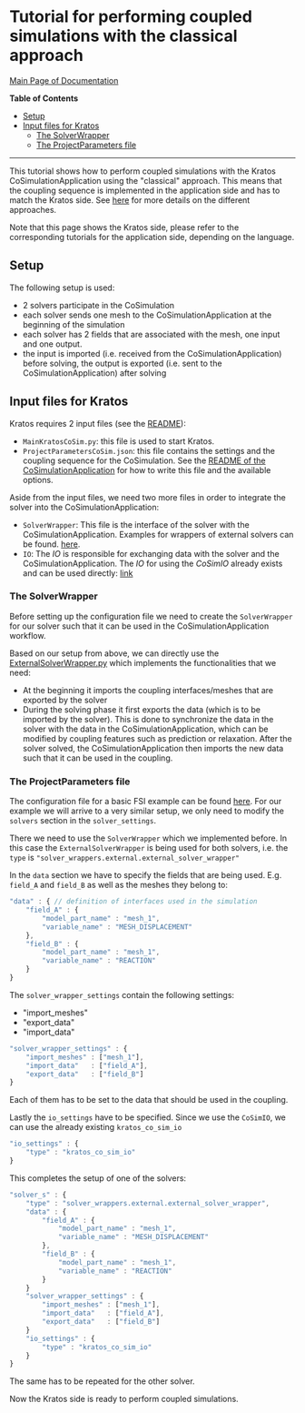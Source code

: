 # Tutorial for performing coupled simulations with the classical approach

[Main Page of Documentation](https://kratosmultiphysics.github.io/CoSimIO/)

**Table of Contents**
<!-- @import "[TOC]" {cmd="toc" depthFrom=2 depthTo=6 orderedList=false} -->

<!-- code_chunk_output -->

- [Setup](#setup)
- [Input files for Kratos](#input-files-for-kratos)
  - [The SolverWrapper](#the-solverwrapper)
  - [The ProjectParameters file](#the-projectparameters-file)

<!-- /code_chunk_output -->
---

This tutorial shows how to perform coupled simulations with the Kratos CoSimulationApplication using the "classical" approach. This means that the coupling sequence is implemented in the application side and has to match the Kratos side. See [here](kratos_co_simulation.md) for more details on the different approaches.

Note that this page shows the Kratos side, please refer to the corresponding tutorials for the application side, depending on the language.

## Setup

The following setup is used:

- 2 solvers participate in the CoSimulation
- each solver sends one mesh to the CoSimulationApplication at the beginning of the simulation
- each solver has 2 fields that are associated with the mesh, one input and one output.
- the input is imported (i.e. received from the CoSimulationApplication) before solving, the output is exported (i.e. sent to the CoSimulationApplication) after solving

## Input files for Kratos

Kratos requires 2 input files (see the [README](https://github.com/KratosMultiphysics/Kratos/blob/master/applications/CoSimulationApplication/README.md#user-guide)):
- `MainKratosCoSim.py`: this file is used to start Kratos.
- `ProjectParametersCoSim.json`: this file contains the settings and the coupling sequence for the CoSimulation. See the [README of the CoSimulationApplication](https://github.com/KratosMultiphysics/Kratos/blob/master/applications/CoSimulationApplication/README.md#the-json-configuration-file) for how to write this file and the available options.

Aside from the input files, we need two more files in order to integrate the solver into the CoSimulationApplication:
- `SolverWrapper`: This file is the interface of the solver with the CoSimulationApplication. Examples for wrappers of external solvers can be found. [here](https://github.com/KratosMultiphysics/Kratos/tree/master/applications/CoSimulationApplication/python_scripts/solver_wrappers/external).
- `IO`: The _IO_ is responsible for exchanging data with the solver and the CoSimulationApplication. The _IO_ for using the _CoSimIO_ already exists and can be used directly: [link](https://github.com/KratosMultiphysics/Kratos/blob/master/applications/CoSimulationApplication/python_scripts/solver_wrappers/kratos_co_sim_io.py)

### The SolverWrapper

Before setting up the configuration file we need to create the `SolverWrapper` for our solver such that it can be used in the CoSimulationApplication workflow.

Based on our setup from above, we can directly use the [ExternalSolverWrapper.py](https://github.com/KratosMultiphysics/Kratos/blob/master/applications/CoSimulationApplication/python_scripts/solver_wrappers/external/external_solver_wrapper.py) which implements the functionalities that we need:
- At the beginning it imports the coupling interfaces/meshes that are exported by the solver
- During the solving phase it first exports the data (which is to be imported by the solver). This is done to synchronize the data in the solver with the data in the CoSimulationApplication, which can be modified by coupling features such as prediction or relaxation. After the solver solved, the CoSimulationApplication then imports the new data such that it can be used in the coupling.

### The ProjectParameters file

The configuration file for a basic FSI example can be found [here](https://github.com/KratosMultiphysics/Kratos/blob/master/applications/CoSimulationApplication/README.md#basic-fsi-example). For our example we will arrive to a very similar setup, we only need to modify the `solvers` section in the `solver_settings`.

There we need to use the `SolverWrapper` which we implemented before. In this case the `ExternalSolverWrapper` is being used for both solvers, i.e. the `type` is `"solver_wrappers.external.external_solver_wrapper"`

In the `data` section we have to specify the fields that are being used. E.g. `field_A` and `field_B` as well as the meshes they belong to:

```js
"data" : { // definition of interfaces used in the simulation
    "field_A" : {
        "model_part_name" : "mesh_1",
        "variable_name" : "MESH_DISPLACEMENT"
    },
    "field_B" : {
        "model_part_name" : "mesh_1",
        "variable_name" : "REACTION"
    }
}
```

The `solver_wrapper_settings` contain the following settings:
- "import_meshes"
- "export_data"
- "import_data"

```js
"solver_wrapper_settings" : {
    "import_meshes" : ["mesh_1"],
    "import_data"   : ["field_A"],
    "export_data"   : ["field_B"]
}
```

Each of them has to be set to the data that should be used in the coupling.

Lastly the `io_settings` have to be specified. Since we use the `CoSimIO`, we can use the already existing `kratos_co_sim_io`

```js
"io_settings" : {
    "type" : "kratos_co_sim_io"
}
```

This completes the setup of one of the solvers:

```js
"solver_s" : {
    "type" : "solver_wrappers.external.external_solver_wrapper",
    "data" : {
        "field_A" : {
            "model_part_name" : "mesh_1",
            "variable_name" : "MESH_DISPLACEMENT"
        },
        "field_B" : {
            "model_part_name" : "mesh_1",
            "variable_name" : "REACTION"
        }
    }
    "solver_wrapper_settings" : {
        "import_meshes" : ["mesh_1"],
        "import_data"   : ["field_A"],
        "export_data"   : ["field_B"]
    }
    "io_settings" : {
        "type" : "kratos_co_sim_io"
    }
}
```

The same has to be repeated for the other solver.

Now the Kratos side is ready to perform coupled simulations.
